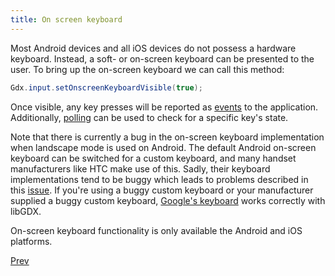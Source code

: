 ```yaml
---
title: On screen keyboard
---
```

Most Android devices and all iOS devices do not possess a hardware keyboard. Instead, a soft- or on-screen keyboard can be presented to the user. To bring up the on-screen keyboard we can call this method:

```java
Gdx.input.setOnscreenKeyboardVisible(true);
```

Once visible, any key presses will be reported as [events](/wiki/event-handling) to the application. Additionally, [polling](/wiki/polling) can be used to check for a specific key's state.

Note that there is currently a bug in the on-screen keyboard implementation when landscape mode is used on Android. The default Android on-screen keyboard can be switched for a custom keyboard, and many handset manufacturers like HTC make use of this. Sadly, their keyboard implementations tend to be buggy which leads to problems described in this [issue](http://code.google.com/p/libgdx/issues/detail?id=431). If you're using a buggy custom keyboard or your manufacturer supplied a buggy custom keyboard, [Google's keyboard](https://play.google.com/store/apps/details?id=com.google.android.inputmethod.latin&hl=en) works correctly with libGDX.

On-screen keyboard functionality is only available the Android and iOS platforms.

[Prev](/wiki/back-and-menu-key-catching)